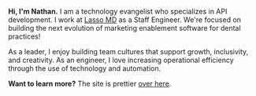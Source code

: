 **Hi, I'm Nathan.** I am a technology evangelist who specializes in API development. I work at [Lasso MD](https://lassomd.com) as a Staff Engineer. We're focused on building the next evolution of marketing enablement software for dental practices!

As a leader, I enjoy building team cultures that support growth, inclusivity, and creativity. As an engineer, I love increasing operational efficiency through the use of technology and automation.

**Want to learn more?** The site is prettier [over here](http://nathanenglert.com/).
